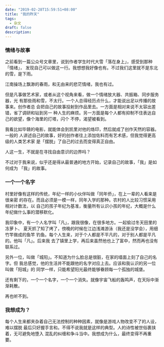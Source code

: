 ```yaml
---
date: "2019-02-28T15:59:51+08:00"
title: "我的昨天"
tags:
  - 杂文
draft: false
description:
---
```


### 情绪与故事

之前看到一篇公众号文章里，说到作者学生时代大雪「落在身上」，感受到那种「情绪」，
发现自己可以做这一行。我想想我好像也有。不过我们这里就不是东北的雪，是下雨。

江南操场上飘渺的春雨，和无由来的悲茫情绪，我也有过。

但是凡事做艺术家，或者从这个视角来看，做一个情绪放大器、共振箱、同步服务器，光
有那些雨和雪，不太行。一个人总得经历点什么，才能说出足以传播的故事来。创作者总
会把自己的故事投射到作品里去。一方面是相对来说不太容出差错，省了调研和钻到另一
种人生的麻烦。另一方面是每个人都有抑制不住表达自己的欲望，像个海里的灯塔，闪个
不停，渴望被看到。

我看比如毕赣的电影，就能体会到凯里对他的烙印，然后就成了创作天然的容器。一般的
人讲述自己的故事，好的创作者往上添加佐料而有艺术感，但我觉得更高级的人类艺术家
是「摆脱」了自己的过去而变得真正自由。

人这一生，不就是在寻找自由意识的边界吗？

不过对于我来说，似乎还是得从最普通的地方开始，记录自己的故事，「我」是如何成为
「我」的故事。

### 一个一个名字

村里好像有这样的传统，年纪一样的小伙伴叫做「同年侨」，在上一辈的人看来是很亲密
的存在。而且必须是一模一样，同年入学的那种。农村的人比较习惯采用相对计数法，以
自己的孩子年纪为基准，衡量所有认识小孩的年纪，大概是什么年纪做什么事的潜移默化。

我印象中，有一个人名字叫「凡」，跟我很像，在很多地方。一起偷过冬天田里的冻萝卜、
夏天抓了知了烤了，傍晚的时候在江边浅滩游泳（我还是没学会），用细竹竿做成的鱼竿
钓鱼。每个人生来，对于个人都是不平凡的，对于别人都是平凡的。他叫「凡」。后来我
去了镇里上学，再后来虽然他也上了富中，然而再也没有联系过。

另外一位，叫做「城阳」。不知道为什么脸总是很脏，在家的墙面上刻了自己的名字。但
我总感觉，他的生活并不能跟他的名字对应上去。应该和我认识的另一位叫做「阳城」的
同学一样，只能希望阳光最终能够眷顾每一个孤独的城堡。

还有剩下的，一个一个名字，一个一个消失。就像宇宙飞船的轰鸣声，在天际中渐渐耗散。

再也听不到。

### 我想成为？

每个人生来都夹杂着自己无法控制的种种因素，就像是游戏人物改变不了的人设，难以摆脱
最后只好握手言和。不得不说我就是这样的典型。人的诗性被世俗裹挟着，无可避免地堕入
混乱的纠缠和争斗当中。我想成为什么，最终变得不再重要。
